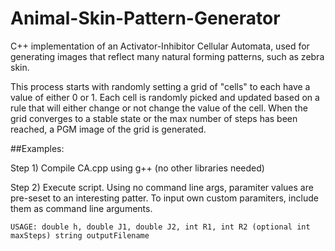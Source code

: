 # Animal-Skin-Pattern-Generator
C++ implementation of an Activator-Inhibitor Cellular Automata, used for generating images that reflect many natural forming patterns, such as zebra skin. 

This process starts with randomly setting a grid of "cells" to each have a value of either 0 or 1. Each cell is randomly picked and updated based on a rule that will either change or not change the value of the cell. When the grid converges to a stable state or the max number of steps has been reached, a PGM image of the grid is generated. 

##Examples:
  

Step 1)  Compile CA.cpp using g++ (no other libraries needed)

Step 2)  Execute script. Using no command line args, paramiter values are pre-seset to an interesting patter. To input own custom paramiters, include them as command line arguments. 

    USAGE: double h, double J1, double J2, int R1, int R2 (optional int maxSteps) string outputFilename
       
